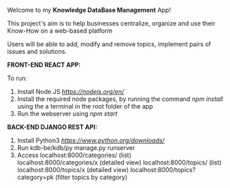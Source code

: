 Welcome to my **Knowledge DataBase Management** App!

This project's aim is to help businesses centralize, organize
and use their Know-How on a web-based platform

Users will be able to add, modify and remove topics, implement pairs of issues and solutions.

**FRONT-END REACT APP:**

To run:

1. Install Node.JS *https://nodejs.org/en/*
2. Install the required node packages, by running the command *npm install*  using the a terminal in the root folder of the app
3. Run the webserver using *npm start*

**BACK-END DJANGO REST API:**

1. Install Python3 *https://www.python.org/downloads/*
2. Run kdb-be/kdb/py manage.py runserver
3. Access localhost:8000/categories/   (list)    
          localhost:8000/categories/x  (detailed view)
          localhost:8000/topics/   (list)
          localhost:8000/topics/x  (detailed view)
          localhost:8000/topics?category=pk (filter topics by category)
